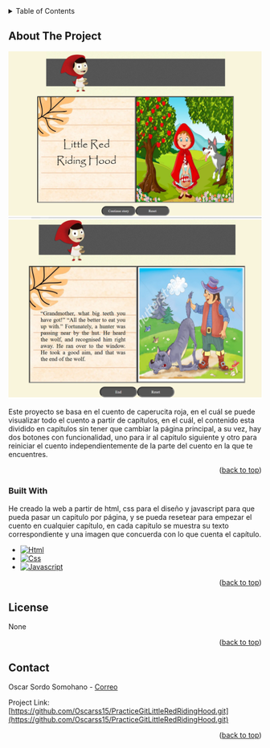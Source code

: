 
<!-- TABLE OF CONTENTS -->
<details>
  <summary>Table of Contents</summary>
  <ol>
    <li>
      <a href="#about-the-project">About The Project</a>
      <ul>
        <li><a href="#built-with">Built With</a></li>
      </ul>
    </li>
    <li><a href="#license">License</a></li>
    <li><a href="#contact">Contact</a></li>
    
  </ol>
</details>



<!-- ABOUT THE PROJECT -->
## About The Project

![alt text](image.png)
![alt text](image-1.png)


Este proyecto se basa en el cuento de caperucita roja, en el cuál se puede visualizar todo el cuento a partir de capítulos, en el cuál, el contenido esta dividido en capitulos sin tener que cambiar la página principal, a su vez, hay dos botones con funcionalidad, uno para ir al capitulo siguiente y otro para reiniciar el cuento independientemente de la parte del cuento en la que te encuentres.




<p align="right">(<a href="#readme-top">back to top</a>)</p>



### Built With

He creado la web a partir de html, css para el diseño y javascript para que pueda pasar un capitulo por página, y se pueda resetear para empezar el cuento en cualquier capítulo, en cada capitulo se muestra su texto correspondiente y una imagen que concuerda con lo que cuenta el capítulo.

* [![Html][Html.com]][Html-url]
* [![Css][Css.com]][Css-url]
* [![Javascript][Javascript.com]][Javascript-url]


<p align="right">(<a href="#readme-top">back to top</a>)</p>






<!-- LICENSE -->
## License

None

<p align="right">(<a href="#readme-top">back to top</a>)</p>



<!-- CONTACT -->
## Contact


Oscar Sordo Somohano - [Correo](oscar15-91@hotmail.com)

Project Link: [https://github.com/Oscarss15/PracticeGitLittleRedRidingHood.git](https://github.com/Oscarss15/PracticeGitLittleRedRidingHood.git)

<p align="right">(<a href="#readme-top">back to top</a>)</p>





<!-- MARKDOWN LINKS & IMAGES -->
<!-- https://www.markdownguide.org/basic-syntax/#reference-style-links -->
[contributors-shield]: https://img.shields.io/github/contributors/othneildrew/Best-README-Template.svg?style=for-the-badge
[contributors-url]: https://github.com/othneildrew/Best-README-Template/graphs/contributors
[forks-shield]: https://img.shields.io/github/forks/othneildrew/Best-README-Template.svg?style=for-the-badge
[forks-url]: https://github.com/othneildrew/Best-README-Template/network/members
[stars-shield]: https://img.shields.io/github/stars/othneildrew/Best-README-Template.svg?style=for-the-badge
[stars-url]: https://github.com/othneildrew/Best-README-Template/stargazers
[issues-shield]: https://img.shields.io/github/issues/othneildrew/Best-README-Template.svg?style=for-the-badge
[issues-url]: https://github.com/othneildrew/Best-README-Template/issues
[license-shield]: https://img.shields.io/github/license/othneildrew/Best-README-Template.svg?style=for-the-badge
[license-url]: https://github.com/othneildrew/Best-README-Template/blob/master/LICENSE.txt
[linkedin-shield]: https://img.shields.io/badge/-LinkedIn-black.svg?style=for-the-badge&logo=linkedin&colorB=555
[linkedin-url]: https://linkedin.com/in/othneildrew
[product-screenshot]: images/screenshot.png
[Next.js]: https://img.shields.io/badge/next.js-000000?style=for-the-badge&logo=nextdotjs&logoColor=white
[Next-url]: https://nextjs.org/
[React.js]: https://img.shields.io/badge/React-20232A?style=for-the-badge&logo=react&logoColor=61DAFB
[React-url]: https://reactjs.org/
[Vue.js]: https://img.shields.io/badge/Vue.js-35495E?style=for-the-badge&logo=vuedotjs&logoColor=4FC08D
[Vue-url]: https://vuejs.org/
[Angular.io]: https://img.shields.io/badge/Angular-DD0031?style=for-the-badge&logo=angular&logoColor=white
[Angular-url]: https://angular.io/
[Svelte.dev]: https://img.shields.io/badge/Svelte-4A4A55?style=for-the-badge&logo=svelte&logoColor=FF3E00
[Svelte-url]: https://svelte.dev/
[Laravel.com]: https://img.shields.io/badge/Laravel-FF2D20?style=for-the-badge&logo=laravel&logoColor=white
[Laravel-url]: https://laravel.com
[Bootstrap.com]: https://img.shields.io/badge/Bootstrap-563D7C?style=for-the-badge&logo=bootstrap&logoColor=white
[Bootstrap-url]: https://getbootstrap.com
[JQuery.com]: https://img.shields.io/badge/jQuery-0769AD?style=for-the-badge&logo=jquery&logoColor=white
[JQuery-url]: https://jquery.com 
[Html.com]: https://img.shields.io/badge/Html-20232A?style=for-the-badge&logo=react&logoColor=61DAFB
[Html-url]: https://www.w3schools.com/html/default.asp
[Css.com]: https://img.shields.io/badge/Css-20232A?style=for-the-badge&logo=react&logoColor=61DAFB
[Css-url]: https://www.w3schools.com/css/default.asp
[Javascript.com]: https://img.shields.io/badge/javascript-20232A?style=for-the-badge&logo=react&logoColor=61DAFB
[Javascript-url]: https://www.w3schools.com/js/default.asp
